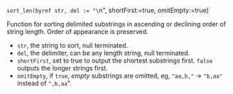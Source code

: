 ﻿`sort_len(byref str, del := "\`n", shortFirst:=true, omitEmpty:=true)`

Function for sorting delimited substrings in ascending or declining order of string length. Order of appearance is preserved.

* `str`, the string to sort, null terminated.
* `del`, the delimiter, can be any length string, null terminated.
* `shortFirst`, set to true to output the shortest substrings first. `false` outputs the longer strings first.
* `omitEmpty`, if `true`, _empty_ substrings are omitted, eg, `"aa,b,"` -> `"b,aa"` instead of `",b,aa`".